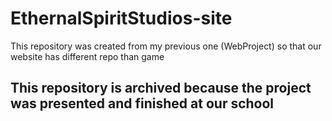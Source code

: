 # EthernalSpiritStudios-site
This repository was created from my previous one (WebProject) so that our website has different repo than game

## This repository is archived because the project was presented and finished at our school
